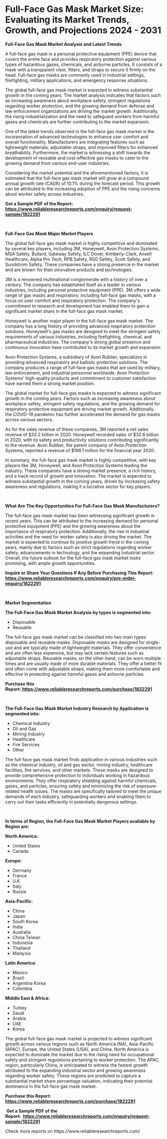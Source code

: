 <p><h1>Full-Face Gas Mask Market Size: Evaluating its Market Trends, Growth, and Projections 2024 - 2031</h1></p><p><strong>Full-Face Gas Mask Market Analysis and Latest Trends</strong></p>
<p><p>A full-face gas mask is a personal protective equipment (PPE) device that covers the entire face and provides respiratory protection against various types of hazardous gases, chemicals, and airborne particles. It consists of a mask with a transparent visor, filters, and straps to secure it firmly on the head. Full-face gas masks are commonly used in industrial settings, firefighting, military applications, and emergency response situations.</p><p>The global full-face gas mask market is expected to witness substantial growth in the coming years. The market analysis indicates that factors such as increasing awareness about workplace safety, stringent regulations regarding worker protection, and the growing demand from defense and law enforcement organizations are driving the market growth. Additionally, the rising industrialization and the need to safeguard workers from harmful gases and chemicals are further contributing to the market expansion.</p><p>One of the latest trends observed in the full-face gas mask market is the incorporation of advanced technologies to enhance user comfort and overall functionality. Manufacturers are integrating features such as lightweight materials, adjustable straps, and improved filters for enhanced breathability. Furthermore, the market is witnessing a shift towards the development of reusable and cost-effective gas masks to cater to the growing demand from various end-user industries.</p><p>Considering the market potential and the aforementioned factors, it is estimated that the full-face gas mask market will grow at a compound annual growth rate (CAGR) of 10.1% during the forecast period. This growth can be attributed to the increasing adoption of PPE and the rising concerns about worker safety across industries.</p></p>
<p><strong>Get a Sample PDF of the Report:&nbsp; <a href="https://www.reliableresearchreports.com/enquiry/request-sample/1822291">https://www.reliableresearchreports.com/enquiry/request-sample/1822291</a></strong></p>
<p>&nbsp;</p>
<p><strong>Full-Face Gas Mask Major Market Players</strong></p>
<p><p>The global full-face gas mask market is highly competitive and dominated by several key players, including 3M, Honeywell, Avon Protection Systems, MSA Safety, Bullard, Gateway Safety, ILC Dover, Kimberly-Clark, Ansell Healthcare, Alpha Pro Tech, RPB Safety, RSG Safety, Scott Safety, and Sundstrom Safety. These companies have a strong presence in the market and are known for their innovative products and technologies.</p><p>3M is a renowned multinational conglomerate with a history of over a century. The company has established itself as a leader in various industries, including personal protective equipment (PPE). 3M offers a wide range of gas masks and respirators, including full-face gas masks, with a focus on user comfort and respiratory protection. The company's commitment to research and development has enabled them to gain a significant market share in the full-face gas mask market.</p><p>Honeywell is another major player in the full-face gas mask market. The company has a long history of providing advanced respiratory protection solutions. Honeywell's gas masks are designed to meet the stringent safety requirements of various industries, including firefighting, chemical, and pharmaceutical industries. The company's strong global presence and continuous innovation have contributed to its market growth and expansion.</p><p>Avon Protection Systems, a subsidiary of Avon Rubber, specializes in providing advanced respiratory and ballistic protection solutions. The company produces a range of full-face gas masks that are used by military, law enforcement, and industrial personnel worldwide. Avon Protection Systems' high-quality products and commitment to customer satisfaction have earned them a strong market position.</p><p>The global market for full-face gas masks is expected to witness significant growth in the coming years. Factors such as increasing awareness about workplace safety, stringent safety regulations, and the growing demand for respiratory protective equipment are driving market growth. Additionally, the COVID-19 pandemic has further accelerated the demand for gas masks across various sectors.</p><p>As for the sales revenue of these companies, 3M reported a net sales revenue of $32.2 billion in 2020. Honeywell recorded sales of $32.6 billion in 2020, with its safety and productivity solutions contributing significantly to the revenue. Avon Rubber, the parent company of Avon Protection Systems, reported a revenue of $198.1 million for the financial year 2020.</p><p>In summary, the full-face gas mask market is highly competitive, with key players like 3M, Honeywell, and Avon Protection Systems leading the industry. These companies have a strong market presence, a rich history, and a track record of growth and innovation. The market is expected to witness substantial growth in the coming years, driven by increasing safety awareness and regulations, making it a lucrative sector for key players.</p></p>
<p>&nbsp;</p>
<p><strong>What Are The Key Opportunities For Full-Face Gas Mask Manufacturers?</strong></p>
<p><p>The full-face gas mask market has been witnessing significant growth in recent years. This can be attributed to the increasing demand for personal protective equipment (PPE) and the growing awareness about the importance of respiratory protection. Additionally, the rise in industrial activities and the need for worker safety is also driving the market. The market is expected to continue its positive growth trend in the coming years, mainly due to factors such as strict regulations regarding worker safety, advancements in technology, and the expanding industrial sector. Overall, the future outlook for the full-face gas mask market looks promising, with ample growth opportunities.</p></p>
<p><strong>Inquire or Share Your Questions If Any Before Purchasing This Report: <a href="https://www.reliableresearchreports.com/enquiry/pre-order-enquiry/1822291">https://www.reliableresearchreports.com/enquiry/pre-order-enquiry/1822291</a></strong></p>
<p>&nbsp;</p>
<p><strong>Market Segmentation</strong></p>
<p><strong>The Full-Face Gas Mask Market Analysis by types is segmented into:</strong></p>
<p><ul><li>Disposable</li><li>Reusable</li></ul></p>
<p><p>The full-face gas mask market can be classified into two main types: disposable and reusable masks. Disposable masks are designed for single-use and are typically made of lightweight materials. They offer convenience and are often less expensive, but may lack certain features such as adjustable straps. Reusable masks, on the other hand, can be worn multiple times and are usually made of more durable materials. They offer a better fit and often come with adjustable straps, making them more comfortable and effective in protecting against harmful gases and airborne particles.</p></p>
<p><strong>Purchase this Report:&nbsp;<a href="https://www.reliableresearchreports.com/purchase/1822291">https://www.reliableresearchreports.com/purchase/1822291</a></strong></p>
<p>&nbsp;</p>
<p><strong>The Full-Face Gas Mask Market Industry Research by Application is segmented into:</strong></p>
<p><ul><li>Chemical Industry</li><li>Oil and Gas</li><li>Mining Industry</li><li>Healthcare</li><li>Fire Services</li><li>Other</li></ul></p>
<p><p>The full-face gas mask market finds application in various industries such as the chemical industry, oil and gas sector, mining industry, healthcare facilities, fire services, and other markets. These masks are designed to provide comprehensive protection to individuals working in hazardous environments. They offer respiratory shielding against harmful chemicals, gases, and particles, ensuring safety and minimizing the risk of exposure-related health issues. The masks are specifically tailored to meet the unique demands of each industry, safeguarding workers and enabling them to carry out their tasks efficiently in potentially dangerous settings.</p></p>
<p>&nbsp;</p>
<p><strong>In terms of Region, the Full-Face Gas Mask Market Players available by Region are:</strong></p>
<p>
    <p> <strong> North America: </strong>
        <ul>
            <li>United States</li>
            <li>Canada</li>
        </ul>
        </p> 
    <p> <strong> Europe: </strong>
        <ul>
            <li>Germany</li>
            <li>France</li>
            <li>U.K.</li>
            <li>Italy</li>
            <li>Russia</li>
        </ul>
        </p> 
    <p> <strong> Asia-Pacific: </strong>
        <ul>
            <li>China</li>
            <li>Japan</li>
            <li>South Korea</li>
            <li>India</li>
            <li>Australia</li>
            <li>China Taiwan</li>
            <li>Indonesia</li>
            <li>Thailand</li>
            <li>Malaysia</li>
        </ul>
        </p> 
    <p> <strong> Latin America: </strong>
        <ul>
            <li>Mexico</li>
            <li>Brazil</li>
            <li>Argentina Korea</li>
            <li>Colombia</li>
        </ul>
        </p> 
    <p> <strong> Middle East & Africa: </strong>
        <ul>
            <li>Turkey</li>
            <li>Saudi</li>
            <li>Arabia</li>
            <li>UAE</li>
            <li>Korea</li>
        </ul>
    </p>
    </p>
<p><p>The global full-face gas mask market is projected to witness significant growth across various regions such as North America (NA), Asia-Pacific (APAC), Europe, the United States (USA), and China. North America is expected to dominate the market due to the rising need for occupational safety and stringent regulations pertaining to worker protection. The APAC region, particularly China, is anticipated to witness the fastest growth attributed to the expanding industrial sector and growing awareness regarding worker safety. These regions are predicted to capture a substantial market share percentage valuation, indicating their potential dominance in the full-face gas mask market.</p></p>
<p><strong>Purchase this Report: <a href="https://www.reliableresearchreports.com/purchase/1822291">https://www.reliableresearchreports.com/purchase/1822291</a></strong></p>
<p>&nbsp;<strong>Get a Sample PDF of the Report:&nbsp;&nbsp;<a href="https://www.reliableresearchreports.com/enquiry/request-sample/1822291">https://www.reliableresearchreports.com/enquiry/request-sample/1822291</a></strong></p>
<p><strong></strong></p>
<p>Check more reports on https://www.reliableresearchreports.com/</p>